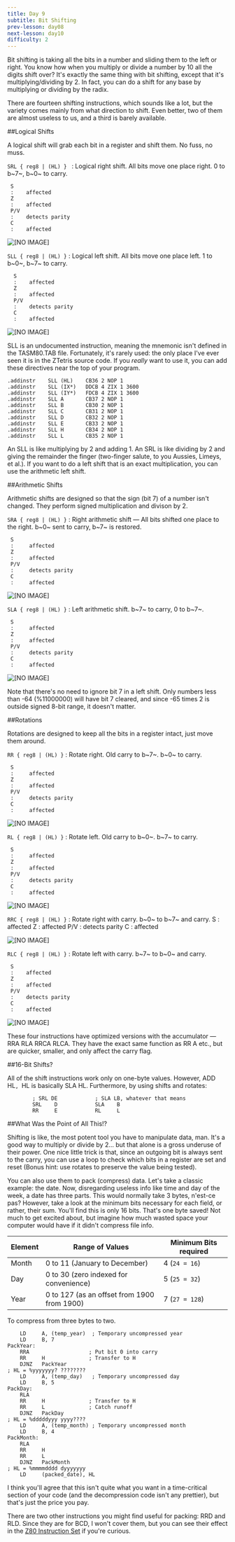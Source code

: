 ```yaml
---
title: Day 9
subtitle: Bit Shifting
prev-lesson: day08
next-lesson: day10
difficulty: 2
---
```


Bit shifting is taking all the bits in a number and sliding them to the
left or right. You know how when you multiply or divide a number by 10
all the digits shift over? It's exactly the same thing with bit
shifting, except that it's multiplying/dividing by 2. In fact, you can
do a shift for any base by multiplying or dividing by the radix.

There are fourteen shifting instructions, which sounds like a lot, but
the variety comes mainly from what direction to shift. Even better, two
of them are almost useless to us, and a third is barely available.

##Logical Shifts

A logical shift will grab each bit in a register and shift them. No
fuss, no muss.

`SRL { reg8 | (HL) } `
:    Logical right shift. All bits move one place right. 0 to b~7~, b~0~ to
     carry.
     
     S
     :    affected
     Z
     :    affected
     P/V
     :    detects parity
     C
     :    affected

![[NO IMAGE]](../img/srl.png)

`SLL { reg8 | (HL) }`
:     Logical left shift. All bits move one place left. 1 to b~0~, b~7~ to
      carry.
      
      S
      :    affected
      Z
      :    affected
      P/V
      :    detects parity
      C
      :    affected

![[NO IMAGE]](../img/sll.png)

SLL is an undocumented instruction, meaning the mnemonic isn't defined
in the TASM80.TAB file. Fortunately, it's rarely used: the only place
I've ever seen it is in the ZTetris source code. If you *really* want to
use it, you can add these directives near the top of your program.

    .addinstr    SLL (HL)    CB36 2 NOP 1
    .addinstr    SLL (IX*)   DDCB 4 ZIX 1 3600
    .addinstr    SLL (IY*)   FDCB 4 ZIX 1 3600
    .addinstr    SLL A       CB37 2 NOP 1
    .addinstr    SLL B       CB30 2 NOP 1
    .addinstr    SLL C       CB31 2 NOP 1
    .addinstr    SLL D       CB32 2 NOP 1
    .addinstr    SLL E       CB33 2 NOP 1
    .addinstr    SLL H       CB34 2 NOP 1
    .addinstr    SLL L       CB35 2 NOP 1

An SLL is like multiplying by 2 and adding 1. An SRL is like dividing by
2 and giving the remainder the finger (two-finger salute, to you
Aussies, Limeys, et al.). If you want to do a left shift that is an
exact multiplication, you can use the arithmetic left shift.

##Arithmetic Shifts


Arithmetic shifts are designed so that the sign (bit 7) of a number
isn't changed. They perform signed multiplication and divison by 2.

`SRA { reg8 | (HL) }`
:    Right arithmetic shift — All bits shifted one place to the right. b~0~
     sent to carry, b~7~ is restored.

     S
     :     affected
     Z
     :     affected
     P/V
     :     detects parity
     C
     :     affected

![[NO IMAGE]](../img/sra.png)

`SLA { reg8 | (HL) }`
:    Left arithmetic shift. b~7~ to carry, 0 to b~7~.

     S
     :     affected
     Z
     :     affected
     P/V
     :     detects parity
     C
     :     affected

![[NO IMAGE]](../img/sla.png)

Note that there's no need to ignore bit 7 in a left shift. Only numbers
less than -64 (%11000000) will have bit 7 cleared, and since -65 times 2
is outside signed 8-bit range, it doesn't matter.

##Rotations


Rotations are designed to keep all the bits in a register intact, just
move them around.

`RR { reg8 | (HL) }`
:    Rotate right. Old carry to b~7~. b~0~ to carry.

     S
     :     affected
     Z
     :     affected
     P/V
     :     detects parity
     C
     :     affected

![[NO IMAGE]](../img/rr.png)

`RL { reg8 | (HL) }`
:    Rotate left. Old carry to b~0~. b~7~ to carry.

     S
     :     affected
     Z
     :     affected
     P/V
     :     detects parity
     C
     :     affected

![[NO IMAGE]](../img/rl.png)

`RRC { reg8 | (HL) }`
:    Rotate right with carry. b~0~ to b~7~ and carry.
     S
     :    affected
     Z
     :    affected
     P/V
     :    detects parity
     C
     :    affected

![[NO IMAGE]](../img/rrc.png)

`RLC { reg8 | (HL) }`
:    Rotate left with carry. b~7~ to b~0~ and carry.

     S
     :    affected
     Z
     :    affected
     P/V
     :    detects parity
     C
     :    affected

![[NO IMAGE]](../img/rlc.png)

These four instructions have optimized versions with the accumulator —
RRA RLA RRCA RLCA. They have the exact same function as RR A etc., but
are quicker, smaller, and only affect the carry flag.

##16-Bit Shifts?


All of the shift instructions work only on one-byte values. However, ADD
HL`, `HL is basically SLA HL. Furthermore, by using shifts and rotates:

            ; SRL DE            ; SLA LB, whatever that means
            SRL    D            SLA    B
            RR     E            RL     L

##What Was the Point of All This!?


Shifting is like, the most potent tool you have to manipulate data, man.
It's a good way to multiply or divide by 2... but that alone is a gross
underuse of their power. One nice little trick is that, since an
outgoing bit is always sent to the carry, you can use a loop to check
which bits in a register are set and reset (Bonus hint: use rotates to
preserve the value being tested).

You can also use them to pack (compress) data. Let's take a classic
example: the date. Now, disregarding useless info like time and day of
the week, a date has three parts. This would normally take 3 bytes,
n'est-ce pas? However, take a look at the minimum bits necessary for
each field, or rather, their sum. You'll find this is only 16 bits.
That's one byte saved! Not much to get excited about, but imagine how
much wasted space your computer would have if it didn't compress file
info.

| Element              |    Range of Values                          |  Minimum Bits required |
|----------------------|---------------------------------------------| -----------------------|
|  Month               | 0 to 11 (January to December)               |  4 (`24 = 16`)         |
|  Day                 | 0 to 30 (zero indexed  for convenience)     |  5 (`25 = 32`)         |
|  Year                | 0 to 127 (as an offset from 1900 from 1900) |  7 (`27 = 128`)        |

To compress from three bytes to two.

        LD     A, (temp_year)  ; Temporary uncompressed year
        LD     B, 7
    PackYear:
        RRA                   ; Put bit 0 into carry
        RR     H              ; Transfer to H
        DJNZ   PackYear
    ; HL = %yyyyyyy? ????????
        LD     A, (temp_day)   ; Temporary uncompressed day
        LD     B, 5
    PackDay:
        RLA
        RR     H              ; Transfer to H
        RR     L              ; Catch runoff
        DJNZ   PackDay
    ; HL = %dddddyyy yyyy????
        LD     A, (temp_month) ; Temporary uncompressed month
        LD     B, 4
    PackMonth:
        RLA
        RR     H
        RR     L
        DJNZ   PackMonth
    ; HL = %mmmmdddd dyyyyyyy
        LD     (packed_date), HL

I think you'll agree that this isn't quite what you want in a
time-critical section of your code (and the decompression code isn't any
prettier), but that's just the price you pay.

There are two other instructions you might find useful for packing: RRD and
RLD. Since they are for BCD, I won't cover them, but you can see their effect
in the [Z80 Instruction Set](../ref/z80is.html) if you're curious.

